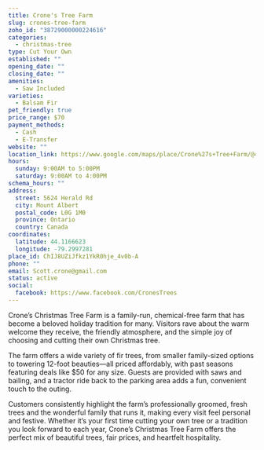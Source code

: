 ```yaml
---
title: Crone's Tree Farm
slug: crones-tree-farm
zoho_id: "38729000000224616"
categories:
  - christmas-tree
type: Cut Your Own
established: ""
opening_date: ""
closing_date: ""
amenities:
  - Saw Included
varieties:
  - Balsam Fir
pet_friendly: true
price_range: $70
payment_methods:
  - Cash
  - E-Transfer
website: ""
location_link: https://www.google.com/maps/place/Crone%27s+Tree+Farm/@44.1166623,-79.2997281,14z/data=!4m8!1m2!2m1!1sCrone%27s+Tree+Farm!3m4!1s0x89d533f9256246f1:0xe06ff48bffde18d2!8m2!3d44.1166623!4d-79.2997281
hours:
  sunday: 9:00AM to 5:00PM
  saturday: 9:00AM to 4:00PM
schema_hours: ""
address:
  street: 5624 Herald Rd
  city: Mount Albert
  postal_code: L0G 1M0
  province: Ontario
  country: Canada
coordinates:
  latitude: 44.1166623
  longitude: -79.2997281
place_id: ChIJ8UZiJfkz1YkR0hje_4v0b-A
phone: ""
email: Scott.crone@gmail.com
status: active
social:
  facebook: https://www.facebook.com/CronesTrees
---
```


Crone’s Christmas Tree Farm is a family-run, chemical-free farm that has become a beloved holiday tradition for many. Visitors rave about the warm welcome they receive, the friendly atmosphere, and the simple joy of choosing and cutting their own Christmas tree.

The farm offers a wide variety of fir trees, from smaller family-sized options to towering 12-foot beauties—all priced affordably, with past seasons featuring deals like $50 for any size. Guests are provided with saws and bailing, and a tractor ride back to the parking area adds a fun, convenient touch to the outing.

Customers consistently highlight the farm’s professionally groomed, fresh trees and the wonderful family that runs it, making every visit feel personal and festive. Whether it’s your first time cutting your own tree or a tradition you look forward to each year, Crone’s Christmas Tree Farm offers the perfect mix of beautiful trees, fair prices, and heartfelt hospitality.
